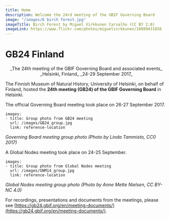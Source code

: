```yaml
---
title: Home
description: Welcome the 24rd meeting of the GBIF Governing Board 
image: "/images/6 birch forest.jpg"
imageTitle: Birch Forest by Miguel Virkkunen Carvalho (CC BY 2.0)
imageLink: https://www.flickr.com/photos/miguelvirkkunen/10889431856
---
```


# GB24 Finland 

<p align="center">_The 24th meeting of the GBIF Governing Board and associated events_
_Helsinki, Finland_
_24-29 September 2017_</p>

The Finnish Museum of Natural History, University of Helsinki, on behalf of Finland, hosted the **24th meeting (GB24) of the GBIF Governing Board** in Helsinki. 

The official Governing Board meeting took place on 26-27 September 2017. 

```styledYaml
images: 
- title: Group photo from GB24 meeting
  url: /images/GB24_group.jpg
  link: reference-location
```
_Governing Board meeting group photo (Photo by Linda Tammisto, CC0 2017)_


A Global Nodes meeting took place on 24-25 September. 

```styledYaml
images: 
- title: Group photo from Global Nodes meeting
  url: /images/GNM14_group.jpg
  link: reference-location
```
_Global Nodes meeting group photo (Photo by Anne Mette Nielsen, CC BY-NC 4.0)_

For recordings, presentations and documents from the meetings, please see [https://gb24.gbif.org/en/meeting-documents/](https://gb24.gbif.org/en/meeting-documents/).

